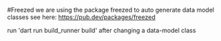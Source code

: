 #Freezed
we are using the package freezed to auto generate data model classes
see here: https://pub.dev/packages/freezed

run 'dart run build_runner build' after changing a data-model class